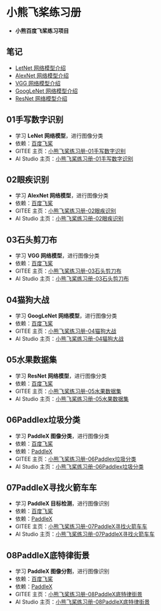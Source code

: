 # 小熊飞桨练习册

- **小熊百度飞桨练习项目**

## 笔记

- [LetNet 网络模型介绍](https://gitee.com/cnhemiya/paddle-workbook/blob/master/%E7%AC%94%E8%AE%B0/letnet.md)
- [AlexNet 网络模型介绍](https://gitee.com/cnhemiya/paddle-workbook/blob/master/%E7%AC%94%E8%AE%B0/alexnet.md)
- [VGG 网络模型介绍](https://gitee.com/cnhemiya/paddle-workbook/blob/master/%E7%AC%94%E8%AE%B0/vgg.md)
- [GoogLeNet 网络模型介绍](https://gitee.com/cnhemiya/paddle-workbook/blob/master/%E7%AC%94%E8%AE%B0/googlenet.md)
- [ResNet 网络模型介绍](https://gitee.com/cnhemiya/paddle-workbook/blob/master/%E7%AC%94%E8%AE%B0/resnet.md)

## 01手写数字识别

- 学习 **LeNet 网络模型**，进行图像分类
- 依赖：[百度飞桨](https://www.paddlepaddle.org.cn/)
- GITEE 主页：[小熊飞桨练习册-01手写数字识别](https://gitee.com/cnhemiya/paddle-workbook/tree/master/01%E6%89%8B%E5%86%99%E6%95%B0%E5%AD%97%E8%AF%86%E5%88%AB)
- AI Studio 主页：[小熊飞桨练习册-01手写数字识别](https://aistudio.baidu.com/aistudio/projectdetail/3796241)

## 02眼疾识别

- 学习 **AlexNet 网络模型**，进行图像分类
- 依赖：[百度飞桨](https://www.paddlepaddle.org.cn/)
- GITEE 主页：[小熊飞桨练习册-02眼疾识别](https://gitee.com/cnhemiya/paddle-workbook/tree/master/02%E7%9C%BC%E7%96%BE%E8%AF%86%E5%88%AB)
- AI Studio 主页：[小熊飞桨练习册-02眼疾识别](https://aistudio.baidu.com/aistudio/projectdetail/3830855)

## 03石头剪刀布

- 学习 **VGG 网络模型**，进行图像分类
- 依赖：[百度飞桨](https://www.paddlepaddle.org.cn/)
- GITEE 主页：[小熊飞桨练习册-03石头剪刀布](https://gitee.com/cnhemiya/paddle-workbook/tree/master/03%E7%9F%B3%E5%A4%B4%E5%89%AA%E5%AD%90%E5%B8%83)
- AI Studio 主页：[小熊飞桨练习册-03石头剪刀布](https://aistudio.baidu.com/aistudio/projectdetail/3839895)

## 04猫狗大战

- 学习 **GoogLeNet 网络模型**，进行图像分类
- 依赖：[百度飞桨](https://www.paddlepaddle.org.cn/)
- GITEE 主页：[小熊飞桨练习册-04猫狗大战](https://gitee.com/cnhemiya/paddle-workbook/tree/master/04%E7%8C%AB%E7%8B%97%E5%A4%A7%E6%88%98)
- AI Studio 主页：[小熊飞桨练习册-04猫狗大战](https://aistudio.baidu.com/aistudio/projectdetail/3925261)

## 05水果数据集

- 学习 **ResNet 网络模型**，进行图像分类
- 依赖：[百度飞桨](https://www.paddlepaddle.org.cn/)
- GITEE 主页：[小熊飞桨练习册-05水果数据集](https://gitee.com/cnhemiya/paddle-workbook/tree/master/05%E6%B0%B4%E6%9E%9C%E6%95%B0%E6%8D%AE%E9%9B%86)
- AI Studio 主页：[小熊飞桨练习册-05水果数据集](https://aistudio.baidu.com/aistudio/projectdetail/3949838)

## 06Paddlex垃圾分类

- 学习 **PaddleX 图像分类**，进行图像分类
- 依赖：[百度飞桨](https://www.paddlepaddle.org.cn/)
- 依赖：[PaddleX](https://gitee.com/paddlepaddle/PaddleX)
- GITEE 主页：[小熊飞桨练习册-06Paddlex垃圾分类](https://gitee.com/cnhemiya/paddle-workbook/tree/master/06Paddlex%E5%9E%83%E5%9C%BE%E5%88%86%E7%B1%BB)
- AI Studio 主页：[小熊飞桨练习册-06Paddlex垃圾分类](https://aistudio.baidu.com/aistudio/projectdetail/3966896)

## 07PaddleX寻找火箭车车

- 学习 **PaddleX 目标检测**，进行图像识别
- 依赖：[百度飞桨](https://www.paddlepaddle.org.cn/)
- 依赖：[PaddleX](https://gitee.com/paddlepaddle/PaddleX)
- GITEE 主页：[小熊飞桨练习册-07PaddleX寻找火箭车车](https://gitee.com/cnhemiya/paddle-workbook/tree/master/07PaddleX%E5%AF%BB%E6%89%BE%E7%81%AB%E7%AE%AD%E8%BD%A6%E8%BD%A6)
- AI Studio 主页：[小熊飞桨练习册-07PaddleX寻找火箭车车](https://aistudio.baidu.com/aistudio/projectdetail/4078239)

## 08PaddleX底特律街景

- 学习 **PaddleX 图像分割**，进行图像识别
- 依赖：[百度飞桨](https://www.paddlepaddle.org.cn/)
- 依赖：[PaddleX](https://gitee.com/paddlepaddle/PaddleX)
- GITEE 主页：[小熊飞桨练习册-08PaddleX底特律街景](https://gitee.com/cnhemiya/paddle-workbook/tree/master/08PaddleX%E5%BA%95%E7%89%B9%E5%BE%8B%E8%A1%97%E6%99%AF)
- AI Studio 主页：[小熊飞桨练习册-08PaddleX底特律街景](https://aistudio.baidu.com/aistudio/projectdetail/4237728)

